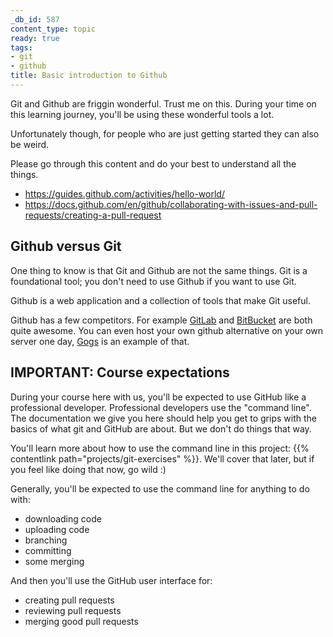 ```yaml
---
_db_id: 587
content_type: topic
ready: true
tags:
- git
- github
title: Basic introduction to Github
---
```


Git and Github are friggin wonderful. Trust me on this. During your time on this learning journey, you'll be using these wonderful tools a lot.

Unfortunately though, for people who are just getting started they can also be weird.

Please go through this content and do your best to understand all the things.

- https://guides.github.com/activities/hello-world/
- https://docs.github.com/en/github/collaborating-with-issues-and-pull-requests/creating-a-pull-request

## Github versus Git

One thing to know is that Git and Github are not the same things. Git is a foundational tool; you don't need to use Github if you want to use Git.

Github is a web application and a collection of tools that make Git useful.

Github has a few competitors. For example [GitLab](https://gitlab.com/) and [BitBucket](https://bitbucket.org/) are both quite awesome. You can even host your own github alternative on your own server one day, [Gogs](https://gogs.io/) is an example of that.

## IMPORTANT: Course expectations

During your course here with us, you'll be expected to use GitHub like a professional developer. Professional developers use the "command line". The documentation we give you here should help you get to grips with the basics of what git and GitHub are about. But we don't do things that way.

You'll learn more about how to use the command line in this project:
{{% contentlink path="projects/git-exercises" %}}. We'll cover that later, but if you feel like doing that now, go wild :)

Generally, you'll be expected to use the command line for anything to do with:
- downloading code
- uploading code
- branching
- committing
- some merging

And then you'll use the GitHub user interface for:
- creating pull requests
- reviewing pull requests
- merging good pull requests
